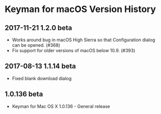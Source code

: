 # Keyman for macOS Version History

## 2017-11-21 1.2.0 beta
* Works around bug in macOS High Sierra so that Configuration dialog can be opened. (#368)
* Fix support for older versions of macOS below 10.9. (#393)

## 2017-08-13 1.1.14 beta
* Fixed blank download dialog

## 1.0.136 beta
* Keyman for Mac OS X 1.0.136 - General release